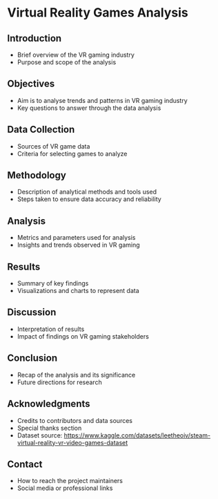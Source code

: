# Virtual Reality Games Analysis

## Introduction
- Brief overview of the VR gaming industry
- Purpose and scope of the analysis 

## Objectives
- Aim is to analyse trends and patterns in VR gaming industry
- Key questions to answer through the data analysis

## Data Collection
- Sources of VR game data
- Criteria for selecting games to analyze

## Methodology
- Description of analytical methods and tools used
- Steps taken to ensure data accuracy and reliability

## Analysis
- Metrics and parameters used for analysis
- Insights and trends observed in VR gaming

## Results
- Summary of key findings
- Visualizations and charts to represent data

## Discussion
- Interpretation of results
- Impact of findings on VR gaming stakeholders

## Conclusion
- Recap of the analysis and its significance
- Future directions for research

## Acknowledgments
- Credits to contributors and data sources
- Special thanks section
- Dataset source: https://www.kaggle.com/datasets/leetheoiv/steam-virtual-reality-vr-video-games-dataset

## Contact
- How to reach the project maintainers
- Social media or professional links

